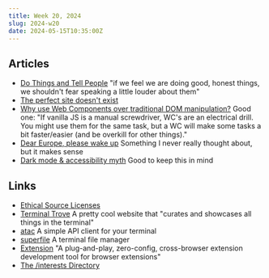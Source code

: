 ```yaml
---
title: Week 20, 2024
slug: 2024-w20
date: 2024-05-15T10:35:00Z
---
```


## Articles

- [Do Things and Tell People](https://mikegrindle.com/posts/self-promotion)
  "if we feel we are doing good, honest things, we shouldn't fear speaking a little louder about them"
- [The perfect site doesn't exist](https://branch.climateaction.tech/issues/issue-8/the-perfect-site-doesnt-exist/)
- [Why use Web Components over traditional DOM manipulation?](https://gomakethings.com/why-use-web-components-over-traditional-dom-manipulation/)
  Good one: "If vanilla JS is a manual screwdriver, WC's are an electrical drill. You might use them for the same task, but a WC will make some tasks a bit faster/easier (and be overkill for other things)."
- [Dear Europe, please wake up](https://klinger.io/posts/eu-acc)
  Something I never really thought about, but it makes sense
- [Dark mode & accessibility myth](https://stephaniewalter.design/blog/dark-mode-accessibility-myth-debunked/)
  Good to keep this in mind

## Links

- [Ethical Source Licenses](https://ethicalsource.dev/licenses/)
- [Terminal Trove](https://terminaltrove.com)
  A pretty cool website that "curates and showcases all things in the terminal"
- [atac](https://terminaltrove.com/atac/)
  A simple API client for your terminal
- [superfile](https://github.com/MHNightCat/superfile)
  A terminal file manager
- [Extension](https://extension.js.org)
  "A plug-and-play, zero-config, cross-browser extension development tool for browser extensions"
- [The /interests Directory](https://chrisburnell.github.io/interests-directory/)
